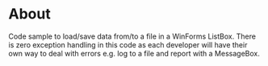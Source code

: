 # About

Code sample to load/save data from/to a file in a WinForms ListBox. There is zero exception handling in this code as each developer will have their own way to deal with errors e.g. log to a file and report with a MessageBox.